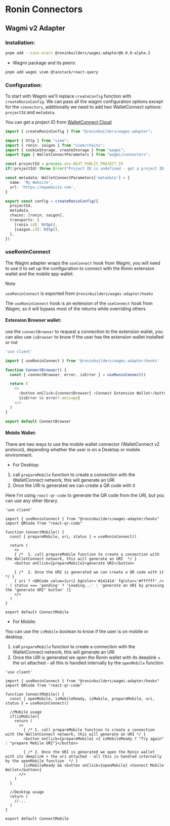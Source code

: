 # Ronin Connectors

## Wagmi v2 Adapter

### Installation:

```sh
pnpm add --save-exact @roninbuilders/wagmi-adapter@0.0.0-alpha.2
```

- Wagmi package and its peers:

```sh
pnpm add wagmi viem @tanstack/react-query
```

### Configuration:

To start with Wagmi we'll replace `createConfig` function with `createRoninConfig`. We can pass all the wagmi configuration options except for the `connectors`, additionally we need to add two
WalletConnect options: `projectId` and `metadata`.

You can get a project ID from [WalletConnect Cloud](https://cloud.walletconnect.com/)

```ts
import { createRoninConfig } from "@roninbuilders/wagmi-adapter";

import { http } from "viem";
import { ronin, saigon } from "viem/chains";
import { cookieStorage, createStorage } from "wagmi";
import type { WalletConnectParameters } from "wagmi/connectors";

const projectId = process.env.NEXT_PUBLIC_PROJECT_ID
if(!projectId) throw Error("Project ID is undefined - get a project ID from WalletConnect Cloud")

const metadata: WalletConnectParameters['metadata'] = {
  name: 'My Website',
  url: 'https://mywebsite.com',
}

export const config = createRoninConfig({
  projectId,
  metadata,
  chains: [ronin, saigon],
  transports: {
    [ronin.id]: http(),
    [saigon.id]: http(),
  },
})
```

### useRoninConnect

The Wagmi adapter wraps the `useConnect` hook from Wagmi, you will need to use it to set up the configuration to connect with the Ronin extension wallet and the mobile app wallet:

> [!NOTE]
> `useRoninConnect` is exported from `@roninbuilders/wagmi-adapter/hooks`

The `useRoninConnect` hook is an extension of the `useConnect` hook from Wagmi, so it will bypass most of the returns while overriding others

#### Extension Browser wallet:

use the `connectBrowser` to request a connection to the extension wallet, you can also use `isBrowser` to know if the user has the extension wallet installed or not

```ts
'use client'

import { useRoninConnect } from '@roninbuilders/wagmi-adapter/hooks'

function ConnectBrowser() {
  const { connectBrowser, error, isError } = useRoninConnect()

  return (
    <>
      <button onClick={connectBrowser} >Connect Extension Wallet</button>
      {isError && error?.message}
    </>
  )
}

export default ConnectBrowser
```

#### Mobile Wallet:

There are two ways to use the mobile wallet connector (WalletConnect v2 protocol), depending whether the user is on a Desktop or mobile environment.

- For Desktop:

1. call `prepareMobile` function to create a connection with the WalletConnect network, this will generate an URI
2. Once the URI is generated we can create a QR code with it

Here I'm using `react-qr-code` to generate the QR code from the URI, but you can use any other library.

```tsx
'use client'

import { useRoninConnect } from "@roninbuilders/wagmi-adapter/hooks"
import QRCode from "react-qr-code"

function ConnectMobile() {
  const { prepareMobile, uri, status } = useRoninConnect()

  return (
    <>
    { /*  1. call prepareMobile function to create a connection with the WalletConnect network, this will generate an URI  */ }
    <button onClick={prepareMobile}>generate URI</button>

    { /*  2. Once the URI is generated we can create a QR code with it  */ }
    { uri ? <QRCode value={uri} bgColor='#141414' fgColor='#ffffff' /> : ( status === 'pending' ? 'Loading...' : 'generate an URI by pressing the "generate URI" button' )}
    </>
  )
}

export default ConnectMobile
```

- For Mobile:

You can use the `isMobile` boolean to know if the user is on mobile or desktop.

1. call `prepareMobile` function to create a connection with the WalletConnect network, this will generate an URI
2. Once the URI is generated we open the Ronin wallet with its deeplink + the uri attached - all this is handled internally by the `openMobile` function

```tsx
'use client'

import { useRoninConnect } from "@roninbuilders/wagmi-adapter/hooks"
import QRCode from "react-qr-code"

function ConnectMobile() {
  const { openMobile, isMobileReady, isMobile, prepareMobile, uri, status } = useRoninConnect()

  //Mobile usage
  if(isMobile){
    return (
      <>
        { /* 1. call prepareMobile function to create a connection with the WalletConnect network, this will generate an URI */ }
        <button onClick={prepareMobile} >{ isMobileReady ? "Try again" : "prepare Mobile URI"}</button>

        { /* 2. Once the URI is generated we open the Ronin wallet with its deeplink + the uri attached - all this is handled internally by the openMobile function  */ }
        {isMobileReady && <button onClick={openMobile} >Connect Mobile Wallet</button>}
      </>
    )
  }

  //Desktop usage
  return (
    //...
  )
}

export default ConnectMobile
```
